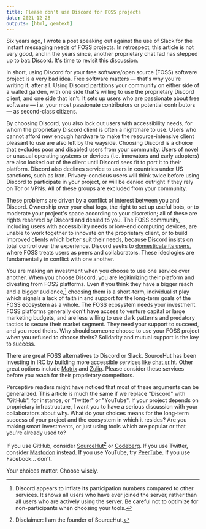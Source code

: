 ```yaml
---
title: Please don't use Discord for FOSS projects
date: 2021-12-28
outputs: [html, gemtext]
---
```


Six years ago, I wrote a post speaking out against the use of Slack for the
instant messaging needs of FOSS projects. In retrospect, this article is not
very good, and in the years since, another proprietary chat fad has stepped up
to bat: Discord. It's time to revisit this discussion.

[previously]: https://drewdevault.com/2015/11/01/Please-stop-using-slack.html

In short, using Discord for your free software/open source (FOSS) software
project is a very bad idea. Free software matters &mdash; that's why you're
writing it, after all. Using Discord partitions your community on either side of
a walled garden, with one side that's willing to use the proprietary Discord
client, and one side that isn't. It sets up users who are passionate about free
software &mdash; i.e. your most passionate contributors or potential
contributors &mdash; as second-class citizens.

By choosing Discord, you also lock out users with accessibility needs, for whom
the proprietary Discord client is often a nightmare to use. Users who cannot
afford new enough hardware to make the resource-intensive client pleasant to use
are also left by the wayside. Choosing Discord is a choice that excludes poor
and disabled users from your community. Users of novel or unusual operating
systems or devices (i.e. innovators and early adopters) are also locked out of
the client until Discord sees fit to port it to their platform. Discord also
declines service to users in countries under US sanctions, such as Iran.
Privacy-concious users will think twice before using Discord to participate in
your project, or will be denied outright if they rely on Tor or VPNs. All of
these groups are excluded from your community.

These problems are driven by a conflict of interest between you and Discord.
Ownership over your chat logs, the right to set up useful bots, or to moderate
your project's space according to your discretion; all of these are rights
reserved by Discord and denied to you. The FOSS community, including users with
accessibility needs or low-end computing devices, are unable to work together to
innovate on the proprietary client, or to build improved clients which better
suit their needs, because Discord insists on total control over the experience.
Discord seeks to [domesticate its users][0], where FOSS treats users as peers
and collaborators. These ideologies are fundamentally in conflict with one
another.

[0]: https://seirdy.one/2021/01/27/whatsapp-and-the-domestication-of-users.html

You are making an investment when you choose to use one service over another.
When you choose Discord, you are legitimizing their platform and divesting from
FOSS platforms. Even if you think they have a bigger reach and a bigger
audience,[^1] choosing them is a short-term, individualist play which signals a
lack of faith in and support for the long-term goals of the FOSS ecosystem as a
whole. The FOSS ecosystem needs your investment. FOSS platforms generally don't
have access to venture capital or large marketing budgets, and are less willing
to use dark patterns and predatory tactics to secure their market segment. They
need your support to succeed, and you need theirs. Why should someone choose to
use your FOSS project when you refused to choose theirs? Solidarity and mutual
support is the key to success.

[^1]: Discord appears to inflate its participation numbers compared to other services. It shows all users who have ever joined the server, rather than all users who are actively using the server. Be careful not to optimize for non-participants when choosing your tools.

There are great FOSS alternatives to Discord or Slack. SourceHut has been
investing in IRC by building more accessible services like [chat.sr.ht]. Other
great options include [Matrix] and [Zulip]. Please consider these services
before you reach for their proprietary competitors.

[chat.sr.ht]: https://sourcehut.org/blog/2021-11-29-announcing-the-chat.sr.ht-public-beta/
[Matrix]: https://matrix.org
[Zulip]: https://zulip.com

Perceptive readers might have noticed that most of these arguments can be
generalized. This article is much the same if we replace "Discord" with
"GitHub", for instance, or "Twitter" or "YouTube". If your project depends on
proprietary infrastructure, I want you to have a serious discussion with your
collaborators about why. What do your choices means for the long-term success of
your project and the ecosystem in which it resides? Are you making smart
investments, or just using tools which are popular or that you're already used
to?

If you use GitHub, consider [SourceHut](https://sourcehut.org)[^2] or
[Codeberg]. If you use Twitter, consider [Mastodon] instead. If you use YouTube,
try [PeerTube]. If you use Facebook... don't.

Your choices matter. Choose wisely.

[codeberg]: https://codeberg.org
[GitLab]: https://gitlab.com
[Mastodon]: https://joinmastodon.org
[PeerTube]: https://joinpeertube.org

[^2]: Disclaimer: I am the founder of SourceHut.
